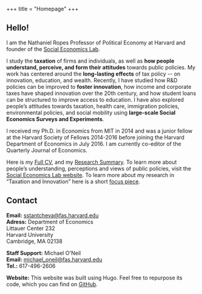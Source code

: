 +++
title = "Homepage"
+++

## Hello!

I am the Nathaniel Ropes Professor of Political Economy at Harvard and founder of the [Social Economics Lab](http://socialeconomicslab.org/).

I study the **taxation** of firms and individuals, as well as **how people understand, perceive, and form their attitudes** towards public policies. My work has centered around the **long-lasting effects** of tax policy -- on innovation, education, and wealth. Recently, I have studied how R&D policies can be improved to **foster innovation**, how income and corporate taxes have shaped innovation over the 20th century, and how student loans can be structured to improve access to education. I have also explored people’s attitudes towards taxation, health care, immigration policies, environmental policies, and social mobility using **large-scale Social Economics Surveys and Experiments**.


I received my Ph.D. in Economics from MIT in 2014 and was a junior fellow at the Harvard Society of Fellows 2014-2016 before joining the Harvard Department of Economics in July 2016. I am currently co-editor of the Quarterly Journal of Economics. 

Here is my [Full CV](https://scholar.harvard.edu/files/stantcheva/files/cv_sstantcheva_apr2022.pdf), and my [Research Summary](https://scholar.harvard.edu/files/stantcheva/files/econ_dynamic_2104.pdf). To learn more about people’s understanding, perceptions and views of public policies, visit the [Social Economics Lab website](http://socialeconomicslab.org/). To learn more about my research in “Taxation and Innovation” here is a short [focus piece](https://www.nber.org/reporter/2018number3/taxation-and-innovation). 


## Contact

**Email:** [sstantcheva@fas.harvard.edu](sstantcheva@fas.harvard.edu)  
**Adress:** 
Department of Economics  
Littauer Center 232  
Harvard University  
Cambridge, MA  02138  

**Staff Support:** Michael O'Neil  
**Email:** [michael_oneil@fas.harvard.edu](michael_oneil@fas.harvard.edu)  
**Tel.:** 617-496-2606  


**Website:** This website was built using Hugo. Feel free to repurpose its code, which you can find on [GitHub](https://github.com/cschesch/stefanie-stantcheva).
